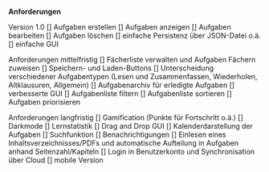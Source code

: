 **Anforderungen**

Version 1.0
[] Aufgaben erstellen
[] Aufgaben anzeigen
[] Aufgaben bearbeiten
[] Aufgaben löschen
[] einfache Persistenz über JSON-Datei o.ä.
[] einfache GUI


Anforderungen mittelfristig
[] Fächerliste verwalten und Aufgaben Fächern zuweisen
[] Speichern- und Laden-Buttons
[] Unterscheidung verschiedener Aufgabentypen (Lesen und Zusammenfassen, Wiederholen, Altklausuren, Allgemein)
[] Aufgabenarchiv für erledigte Aufgaben 
[] verbesserte GUI
[] Aufgabenliste filtern
[] Aufgabenliste sortieren
[] Aufgaben priorisieren




Anforderungen langfristig
[] Gamification (Punkte für Fortschritt o.ä.)
[] Darkmode
[] Lernstatistik
[] Drag and Drop GUI
[] Kalenderdarstellung der Aufgaben
[] Suchfunktion
[] Benachrichtigungen
[] Einlesen eines Inhaltsverzeichnisses/PDFs und automatische Aufteilung in Aufgaben anhand Seitenzahl/Kapiteln
[] Login in Benutzerkonto und Synchronisation über Cloud
[] mobile Version
